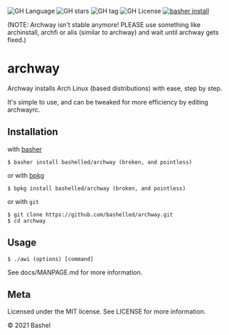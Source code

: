 ![GH Language](https://img.shields.io/github/languages/top/bashelled/archway)
![GH stars](https://img.shields.io/github/stars/bashelled/archway)
![GH tag](https://img.shields.io/github/v/tag/bashelled/archway)
![GH License](https://img.shields.io/github/license/bashelled/archway)
[![basher install](https://img.shields.io/badge/basher-install-white?logo=gnu-bash&style=flat)](https://basher.gitparade.com/package/)

(NOTE: Archway isn't stable anymore! PLEASE use something like archinstall, archfi or alis (similar to archway) and wait until archway gets fixed.)

# archway

Archway installs Arch Linux (based distributions) with ease, step by step.

It's simple to use, and can be tweaked for more efficiency by editing archwayrc.

## Installation

with [basher](https://github.com/basherpm/basher)

	$ basher install bashelled/archway (broken, and pointless)

or with [bpkg](https://github.com/bpkg/bpkg)

	$ bpkg install bashelled/archway (broken, and pointless)

or with `git`

	$ git clone https://github.com/bashelled/archway.git
	$ cd archway

## Usage

	$ ./awi (options) [command]

See docs/MANPAGE.md for more information.

## Meta

Licensed under the MIT license. See LICENSE for more information.

&copy; 2021 Bashel
